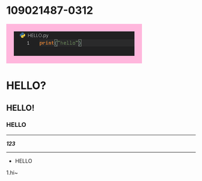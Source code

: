 # 109021487-0312
<img src="imgs/../img/img1.png" style="border:20px solid #ffB7DD">

# HELLO?
## HELLO!
### HELLO

***

***123***

***

- HELLO
  
1.hi~